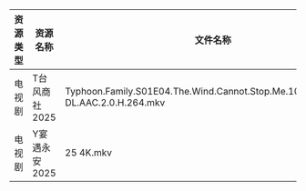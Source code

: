 | 资源类型 | 资源名称      | 文件名称                                                                            | 分享链接                                 | 更新时间                |
| ---- | --------- | ------------------------------------------------------------------------------- | ------------------------------------ | ------------------- |
| 电视剧  | T台风商社2025 | Typhoon.Family.S01E04.The.Wind.Cannot.Stop.Me.1080p.NF.WEB-DL.AAC.2.0.H.264.mkv | https://pan.quark.cn/s/40f858c07981  | 2025-10-20 01:25:16 |
| 电视剧  | Y宴遇永安2025 | 25 4K.mkv                                                                       | https://www.alipan.com/s/VE78Z2R4ZAM | 2025-10-20 10:04:41 |
